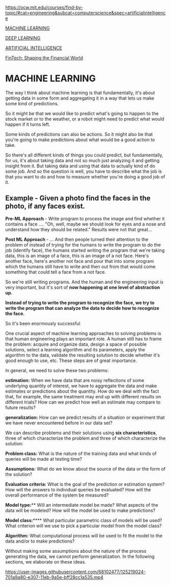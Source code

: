 https://ocw.mit.edu/courses/find-by-topic/#cat=engineering&subcat=computerscience&spec=artificialintelligence


[MACHINE LEARNING](https://ocw.mit.edu/courses/electrical-engineering-and-computer-science/6-036-introduction-to-machine-learning-fall-2020/)

[DEEP LEARNING](https://ocw.mit.edu/courses/electrical-engineering-and-computer-science/6-s191-introduction-to-deep-learning-january-iap-2020/)

[ARTIFICIAL INTELLIGENCE](https://ocw.mit.edu/courses/electrical-engineering-and-computer-science/6-034-artificial-intelligence-fall-2010/)

[FinTech: Shaping the Financial World](https://ocw.mit.edu/courses/sloan-school-of-management/15-s08-fintech-shaping-the-financial-world-spring-2020/)


# MACHINE LEARNING

The way I think about machine learning is that fundamentally, it's about getting data in some form and aggregating it in a way that lets us make some kind of predictions.

So it might be that we would like to predict what's going to happen to the stock market or to the weather, or a robot might need to predict what would happen if it turns left.

Some kinds of predictions can also be actions. So it might also be that you're going to make predictions about what would be a good action to take.

So there's all different kinds of things you could predict, but fundamentally, for us, it's about taking data and not so much just analyzing it and getting insight from it. But taking data and using that data to actually kind of do some job. And so the question is well, you have to describe what the job is that you want to do and how to measure whether you're doing a good job of it.

## Example - Given a photo find the faces in the photo, if any faces exist.

**Pre-ML Approach** - Write program to process the image and find whether it contains a face ....  "Oh, well, maybe we should look for eyes and a nose and understand how they should be related."
Results were not that great...

**Post ML Approach** - ... And then people turned their attention to the problem of instead of trying for the humans to write the program to do the job (identify face), the humans started writing the program that we're taking data, this is an image of a face, this is an image of a not face. Here's another face, here's another not face and pour that
into some program which the humans still have to write and then out from that would come something that could tell a face from a not face.

So we're still writing programs. And the human and the engineering input is very important, but it's sort of **now happening at one level of abstraction up.** 

**Instead of trying to write the program to recognize the face, we try to write the program that can analyze the data to decide how to recognize the face.**

So it's been enormously successful

One crucial aspect of machine learning approaches to solving problems is that human engineering plays an important role. A human still has to frame the problem: acquire and organize data, design a space of possible solutions, select a learning algorithm and its parameters, apply the algorithm to the data, validate the resulting solution to decide whether it's good enough to use, etc. These steps are of great importance.

In general, we need to solve these two problems:

**estimation:** When we have data that are noisy reflections of some underlying quantity of interest, we have to aggregate the data and make estimates or predictions about the quantity. How do we deal with the fact that, for example, the same treatment may end up with different results on different trials? How can we predict how well an estimate may compare to future results?

**generalization:** How can we predict results of a situation or experiment that we have never encountered before in our data set?

We can describe problems and their solutions using **six characteristics**, three of which characterize the problem and three of which characterize the solution:

**Problem class:** What is the nature of the training data and what kinds of queries will be made at testing time?

**Assumptions:** What do we know about the source of the data or the form of the solution?

**Evaluation criteria:** What is the goal of the prediction or estimation system? How will the answers to individual queries be evaluated? How will the overall performance of the system be measured?

**Model type:**** Will an intermediate model be made? What aspects of the data will be modeled? How will the model be used to make predictions?

**Model class:****** What particular parametric class of models will be used? What criterion will we use to pick a particular model from the model class?

**Algorithm:** What computational process will be used to fit the model to the data and/or to make predictions?

Without making some assumptions about the nature of the process generating the data, we cannot perform generalization. In the following sections, we elaborate on these ideas.

https://user-images.githubusercontent.com/68102477/125219024-701a9a80-e307-11eb-9a5e-bff28cc1a535.mp4

